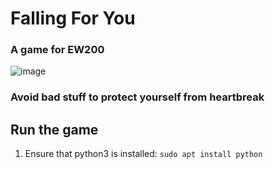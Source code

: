 # Falling For You
### A game for EW200

![image](https://user-images.githubusercontent.com/115854187/205564429-b012ff33-153c-4a9a-8aa7-39fb1e903e29.png)

### Avoid bad stuff to protect yourself from heartbreak

## Run the game
1. Ensure that python3 is installed: ```sudo apt install python```
